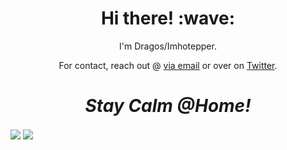 <!-- 
### Hi there 👋


Here are some ideas to get you started:

- 🔭 I’m currently working on ... [Vue.js Workshops](https://vuejsworkshops.com)
- 🌱 I’m currently learning ... Vue.js and Netlify functions
- 👯 I’m looking to collaborate on ...Vue.js
- 🤔 I’m looking for help with ...
- 💬 Ask me about ... Anything
- 📫 How to reach me: ... <a href="mailto:stefanescu.dragos@gmail.com">via email ;)</a>
- 😄 Pronouns: ...
-->
<!-- - ⚡ Fun fact: ... -->

<!--
![Imhotepper's github stats](https://github-readme-stats.vercel.app/api?username=imhotepper&count_private=true&show_icons=true&theme=gruvbox)



<img align="center" src="https://github-readme-stats.vercel.app/api?username=imhotepper&count_private=true&show_icons=true&theme=gruvbox" />
<img align="center" src="https://github-readme-stats.vercel.app/api/top-langs/?username=imhotepper&theme=gruvbox" />

![](https://img.shields.io/badge/<WORD_ON_LEFT>-<WORD_ON_RIGHT>-informational?style=flat&logo=<LOGO_NAME>&logoColor=white&color=2bbc8a)

-->


<h1 align='center'> Hi there! :wave:</h1>
<p align='center'>
I'm Dragos/Imhotepper.
</p>
<p align='center'>For contact, reach out @ <a href="mailto:stefanescu.dragos@gmail.com?subject=[Github]">via email</a> or over on <a href="https://twitter.com/imhotepp">Twitter</a>.</p>

<h1 align='center'><i>Stay Calm @Home!</i></h1>



<div id="container">
<img align="center" src="https://github-readme-stats.vercel.app/api/top-langs/?username=imhotepper&theme=gruvbox" />
<img align="center" src="https://github-readme-stats.vercel.app/api?username=imhotepper&count_private=true&show_icons=true&theme=gruvbox" />

</div>



<!--
Hi !

#container {
    height:100px;
    line-height:100px;
}

#container img {
    vertical-align:middle;
    max-height:100%;
}

-->
